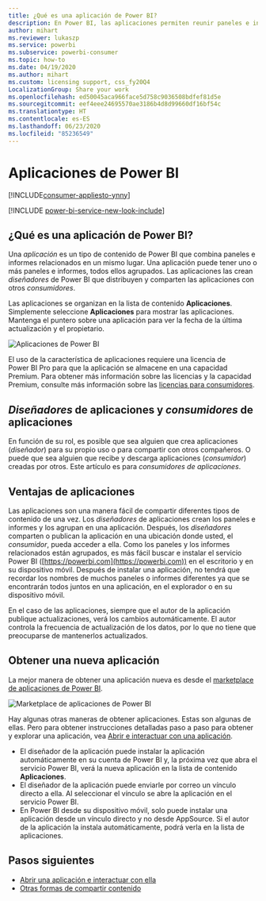 ```yaml
---
title: ¿Qué es una aplicación de Power BI?
description: En Power BI, las aplicaciones permiten reunir paneles e informes relacionados en un solo lugar.
author: mihart
ms.reviewer: lukaszp
ms.service: powerbi
ms.subservice: powerbi-consumer
ms.topic: how-to
ms.date: 04/19/2020
ms.author: mihart
ms.custom: licensing support, css_fy20Q4
LocalizationGroup: Share your work
ms.openlocfilehash: ed50045aca966face5d758c9036508bdfef81d5e
ms.sourcegitcommit: eef4eee24695570ae3186b4d8d99660df16bf54c
ms.translationtype: HT
ms.contentlocale: es-ES
ms.lasthandoff: 06/23/2020
ms.locfileid: "85236549"
---
```

# <a name="apps-in-power-bi"></a>Aplicaciones de Power BI

[!INCLUDE[consumer-appliesto-ynny](../includes/consumer-appliesto-ynny.md)]

[!INCLUDE [power-bi-service-new-look-include](../includes/power-bi-service-new-look-include.md)]

## <a name="what-is-a-power-bi-app"></a>¿Qué es una aplicación de Power BI?
Una *aplicación* es un tipo de contenido de Power BI que combina paneles e informes relacionados en un mismo lugar. Una aplicación puede tener uno o más paneles e informes, todos ellos agrupados. Las aplicaciones las crean *diseñadores* de Power BI que distribuyen y comparten las aplicaciones con otros *consumidores*. 

Las aplicaciones se organizan en la lista de contenido **Aplicaciones**. Simplemente seleccione **Aplicaciones** para mostrar las aplicaciones. Mantenga el puntero sobre una aplicación para ver la fecha de la última actualización y el propietario. 

![Aplicaciones de Power BI](./media/end-user-apps/power-bi-apps.png)


El uso de la característica de aplicaciones requiere una licencia de Power BI Pro para que la aplicación se almacene en una capacidad Premium. Para obtener más información sobre las licencias y la capacidad Premium, consulte más información sobre las [licencias para consumidores](end-user-license.md).

## <a name="app-designers-and-app-consumers"></a>*Diseñadores* de aplicaciones y *consumidores* de aplicaciones
En función de su rol, es posible que sea alguien que crea aplicaciones (*diseñador*) para su propio uso o para compartir con otros compañeros. O puede que sea alguien que recibe y descarga aplicaciones (*consumidor*) creadas por otros. Este artículo es para *consumidores de aplicaciones*.

## <a name="advantages-of-apps"></a>Ventajas de aplicaciones
Las aplicaciones son una manera fácil de compartir diferentes tipos de contenido de una vez. Los *diseñadores* de aplicaciones crean los paneles e informes y los agrupan en una aplicación. Después, los *diseñadores* comparten o publican la aplicación en una ubicación donde usted, el *consumidor*, pueda acceder a ella. Como los paneles y los informes relacionados están agrupados, es más fácil buscar e instalar el servicio Power BI ([https://powerbi.com](https://powerbi.com)) en el escritorio y en su dispositivo móvil. Después de instalar una aplicación, no tendrá que recordar los nombres de muchos paneles o informes diferentes ya que se encontrarán todos juntos en una aplicación, en el explorador o en su dispositivo móvil.

En el caso de las aplicaciones, siempre que el autor de la aplicación publique actualizaciones, verá los cambios automáticamente. El autor controla la frecuencia de actualización de los datos, por lo que no tiene que preocuparse de mantenerlos actualizados. 

<!-- add conceptual art -->
## <a name="get-a-new-app"></a>Obtener una nueva aplicación
La mejor manera de obtener una aplicación nueva es desde el [marketplace de aplicaciones de Power BI](https://app.powerbi.com/groups/me/getapps/apps).

![Marketplace de aplicaciones de Power BI](./media/end-user-apps/power-bi-app-marketplace.png)

Hay algunas otras maneras de obtener aplicaciones. Estas son algunas de ellas. Pero para obtener instrucciones detalladas paso a paso para obtener y explorar una aplicación, vea [Abrir e interactuar con una aplicación](end-user-app-view.md).

* El diseñador de la aplicación puede instalar la aplicación automáticamente en su cuenta de Power BI y, la próxima vez que abra el servicio Power BI, verá la nueva aplicación en la lista de contenido **Aplicaciones**. 
* El diseñador de la aplicación puede enviarle por correo un vínculo directo a ella. Al seleccionar el vínculo se abre la aplicación en el servicio Power BI.
* En Power BI desde su dispositivo móvil, solo puede instalar una aplicación desde un vínculo directo y no desde AppSource. Si el autor de la aplicación la instala automáticamente, podrá verla en la lista de aplicaciones. 

## <a name="next-steps"></a>Pasos siguientes
* [Abrir una aplicación e interactuar con ella](end-user-app-view.md)
* [Otras formas de compartir contenido](end-user-shared-with-me.md)

